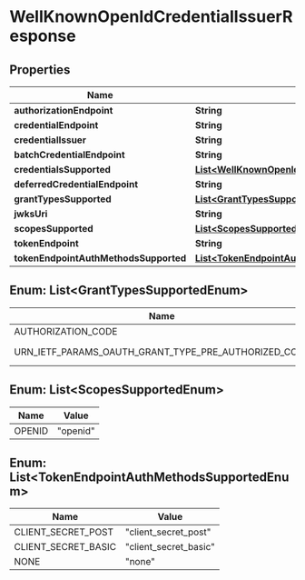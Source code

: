 # WellKnownOpenIdCredentialIssuerResponse

## Properties

| Name                                  | Type                                                                                                                                                    | Description | Notes      |
| ------------------------------------- | ------------------------------------------------------------------------------------------------------------------------------------------------------- | ----------- | ---------- |
| **authorizationEndpoint**             | **String**                                                                                                                                              |             | [optional] |
| **credentialEndpoint**                | **String**                                                                                                                                              |             | [optional] |
| **credentialIssuer**                  | **String**                                                                                                                                              |             | [optional] |
| **batchCredentialEndpoint**           | **String**                                                                                                                                              |             | [optional] |
| **credentialsSupported**              | [**List&lt;WellKnownOpenIdCredentialIssuerResponseCredentialsSupportedInner&gt;**](WellKnownOpenIdCredentialIssuerResponseCredentialsSupportedInner.md) |             | [optional] |
| **deferredCredentialEndpoint**        | **String**                                                                                                                                              |             | [optional] |
| **grantTypesSupported**               | [**List&lt;GrantTypesSupportedEnum&gt;**](#List<GrantTypesSupportedEnum>)                                                                               |             | [optional] |
| **jwksUri**                           | **String**                                                                                                                                              |             | [optional] |
| **scopesSupported**                   | [**List&lt;ScopesSupportedEnum&gt;**](#List<ScopesSupportedEnum>)                                                                                       |             | [optional] |
| **tokenEndpoint**                     | **String**                                                                                                                                              |             | [optional] |
| **tokenEndpointAuthMethodsSupported** | [**List&lt;TokenEndpointAuthMethodsSupportedEnum&gt;**](#List<TokenEndpointAuthMethodsSupportedEnum>)                                                   |             | [optional] |

## Enum: List&lt;GrantTypesSupportedEnum&gt;

| Name                                                 | Value                                                            |
| ---------------------------------------------------- | ---------------------------------------------------------------- |
| AUTHORIZATION_CODE                                   | &quot;authorization_code&quot;                                   |
| URN_IETF_PARAMS_OAUTH_GRANT_TYPE_PRE_AUTHORIZED_CODE | &quot;urn:ietf:params:oauth:grant-type:pre-authorized_code&quot; |

## Enum: List&lt;ScopesSupportedEnum&gt;

| Name   | Value              |
| ------ | ------------------ |
| OPENID | &quot;openid&quot; |

## Enum: List&lt;TokenEndpointAuthMethodsSupportedEnum&gt;

| Name                | Value                           |
| ------------------- | ------------------------------- |
| CLIENT_SECRET_POST  | &quot;client_secret_post&quot;  |
| CLIENT_SECRET_BASIC | &quot;client_secret_basic&quot; |
| NONE                | &quot;none&quot;                |
